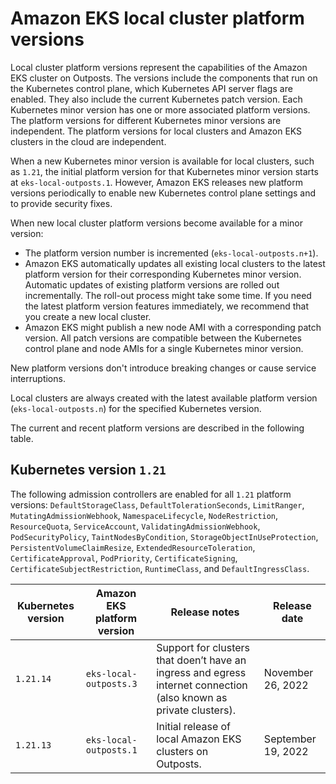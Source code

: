 # Amazon EKS local cluster platform versions<a name="eks-outposts-platform-versions"></a>

Local cluster platform versions represent the capabilities of the Amazon EKS cluster on Outposts\. The versions include the components that run on the Kubernetes control plane, which Kubernetes API server flags are enabled\. They also include the current Kubernetes patch version\. Each Kubernetes minor version has one or more associated platform versions\. The platform versions for different Kubernetes minor versions are independent\. The platform versions for local clusters and Amazon EKS clusters in the cloud are independent\.

When a new Kubernetes minor version is available for local clusters, such as `1.21`, the initial platform version for that Kubernetes minor version starts at `eks-local-outposts.1`\. However, Amazon EKS releases new platform versions periodically to enable new Kubernetes control plane settings and to provide security fixes\.

When new local cluster platform versions become available for a minor version:
+ The platform version number is incremented \(`eks-local-outposts.n+1`\)\.
+ Amazon EKS automatically updates all existing local clusters to the latest platform version for their corresponding Kubernetes minor version\. Automatic updates of existing platform versions are rolled out incrementally\. The roll\-out process might take some time\. If you need the latest platform version features immediately, we recommend that you create a new local cluster\. 
+ Amazon EKS might publish a new node AMI with a corresponding patch version\. All patch versions are compatible between the Kubernetes control plane and node AMIs for a single Kubernetes minor version\.

New platform versions don't introduce breaking changes or cause service interruptions\.

Local clusters are always created with the latest available platform version \(`eks-local-outposts.n`\) for the specified Kubernetes version\.

The current and recent platform versions are described in the following table\.

## Kubernetes version `1.21`<a name="platform-versions-1.21"></a>

The following admission controllers are enabled for all `1.21` platform versions: `DefaultStorageClass`, `DefaultTolerationSeconds`, `LimitRanger`, `MutatingAdmissionWebhook`, `NamespaceLifecycle`, `NodeRestriction`, `ResourceQuota`, `ServiceAccount`, `ValidatingAdmissionWebhook`, `PodSecurityPolicy`, `TaintNodesByCondition`, `StorageObjectInUseProtection`, `PersistentVolumeClaimResize`, `ExtendedResourceToleration`, `CertificateApproval`, `PodPriority`, `CertificateSigning`, `CertificateSubjectRestriction`, `RuntimeClass`, and `DefaultIngressClass`\.


|  Kubernetes version  |  Amazon EKS platform version  |  Release notes  |  Release date  | 
| --- | --- | --- | --- | 
|  `1.21.14`  |  `eks-local-outposts.3`  | Support for clusters that doen’t have an ingress and egress internet connection \(also known as private clusters\)\. | November 26, 2022 | 
|  `1.21.13`  |  `eks-local-outposts.1`  | Initial release of local Amazon EKS clusters on Outposts\. | September 19, 2022 | 